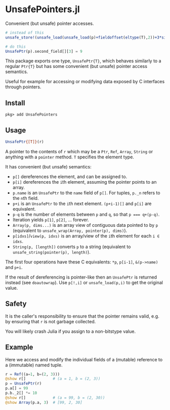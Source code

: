 # UnsafePointers.jl

Convenient (but unsafe) pointer accesses.

```julia
# instead of this
unsafe_store!(unsafe_load(unsafe_load(p)+fieldoffset(eltype(T),2))+3*sizeof(fieldtype(eltype(T),2)), 9)

# do this
UnsafePtr(p).second_field[][3] = 9
```

This package exports one type, `UnsafePtr{T}`, which behaves similarly to a regular `Ptr{T}` but has some convenient (but unsafe) pointer access semantics.

Useful for example for accessing or modifying data exposed by C interfaces through pointers.

## Install

```
pkg> add UnsafePointers
```

## Usage

```julia
UnsafePtr{[T]}(r)
```

A pointer to the contents of `r` which may be a `Ptr`, `Ref`, `Array`, `String` or anything with a `pointer` method. `T` specifies the element type.

It has convenient (but unsafe) semantics:
* `p[]` dereferences the element, and can be assigned to.
* `p[i]` dereferences the `i`th element, assuming the pointer points to an array.
* `p.name` is an `UnsafePtr` to the `name` field of `p[]`. For tuples, `p._n` refers to the `n`th field.
* `p+i` is an `UnsafePtr` to the `i`th next element. `(p+i-1)[]` and `p[i]` are equivalent.
* `p-q` is the number of elements between `p` and `q`, so that `p === q+(p-q)`.
* Iteration yields `p[1]`, `p[2]`, ... forever.
* `Array(p, dims...)` is an array view of contiguous data pointed to by `p` (equivalent to `unsafe_wrap(Array, pointer(p), dims)`).
* `p[idxs]`/`view(p, idxs)` is an array/view of the `i`th element for each `i ∈ idxs`.
* `String(p, [length])` converts `p` to a string (equivalent to `unsafe_string(pointer(p), length)`).

The first four operations have these C equivalents: `*p`, `p[i-1]`, `&(p->name)` and `p+i`.

If the result of dereferencing is pointer-like then an `UnsafePtr` is returned instead (see `doautowrap`). Use `p[!,i]` or `unsafe_load(p,i)` to get the original value.

## Safety

It is the caller's responsibility to ensure that the pointer remains valid, e.g. by ensuring that `r` is not garbage collected.

You will likely crash Julia if you assign to a non-bitstype value.

## Example

Here we access and modify the individual fields of a (mutable) reference to a (immutable) named tuple.

```julia
r = Ref((a=1, b=(2, 3)))
@show r[]            # (a = 1, b = (2, 3))
p = UnsafePtr(r)
p.a[] = 99
p.b._2[] *= 10
@show r[]            # (a = 99, b = (2, 30))
@show Array(p.a, 3)  # [99, 2, 30]
```
